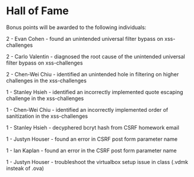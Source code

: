 # Hall of Fame
Bonus points will be awarded to the following individuals:

2 - Evan Cohen - found an unintended universal filter bypass on xss-challenges

2 - Carlo Valentin - diagnosed the root cause of the unintended universal filter bypass on xss-challenges

2 - Chen-Wei Chiu - identified an unintended hole in filtering on higher challenges in the xss-challenges

1 - Stanley Hsieh - identified an incorrectly implemented quote escaping challenge in the xss-challenges

1 - Chen-Wei Chiu - identified an incorrectly implemented order of sanitization in the xss-challenges

1 - Stanley Hsieh - decyphered bcryt hash from CSRF homework email

1 - Justyn Houser - found an error in CSRF post form parameter name

1 - Ian Kaplan - found an error in the CSRF post form parameter name

1 - Justyn Houser - troubleshoot the virtualbox setup issue in class (.vdmk insteak of .ova)